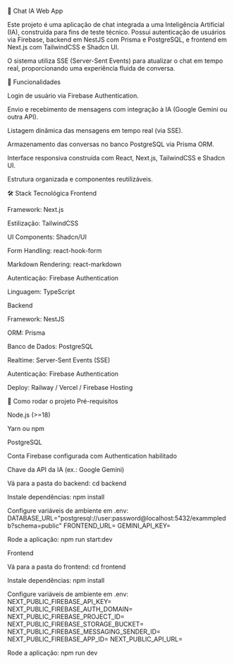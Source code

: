 📡 Chat IA Web App

Este projeto é uma aplicação de chat integrada a uma Inteligência Artificial (IA), construída para fins de teste técnico. Possui autenticação de usuários via Firebase, backend em NestJS com Prisma e PostgreSQL, e frontend em Next.js com TailwindCSS e Shadcn UI.

O sistema utiliza SSE (Server-Sent Events) para atualizar o chat em tempo real, proporcionando uma experiência fluida de conversa.

🎯 Funcionalidades

Login de usuário via Firebase Authentication.

Envio e recebimento de mensagens com integração à IA (Google Gemini ou outra API).

Listagem dinâmica das mensagens em tempo real (via SSE).

Armazenamento das conversas no banco PostgreSQL via Prisma ORM.

Interface responsiva construída com React, Next.js, TailwindCSS e Shadcn UI.

Estrutura organizada e componentes reutilizáveis.

🛠 Stack Tecnológica
Frontend

Framework: Next.js

Estilização: TailwindCSS

UI Components: Shadcn/UI

Form Handling: react-hook-form

Markdown Rendering: react-markdown

Autenticação: Firebase Authentication

Linguagem: TypeScript

Backend

Framework: NestJS

ORM: Prisma

Banco de Dados: PostgreSQL

Realtime: Server-Sent Events (SSE)

Autenticação: Firebase Authentication

Deploy: Railway / Vercel / Firebase Hosting

🚀 Como rodar o projeto
Pré-requisitos

Node.js (>=18)

Yarn ou npm

PostgreSQL

Conta Firebase configurada com Authentication habilitado

Chave da API da IA (ex.: Google Gemini)

Vá para a pasta do backend:
cd backend

Instale dependências:
npm install

Configure variáveis de ambiente em .env:
DATABASE_URL="postgresql://user:password@localhost:5432/exammpledb?schema=public"
FRONTEND_URL=
GEMINI_API_KEY=

Rode a aplicação:
npm run start:dev

Frontend

Vá para a pasta do frontend:
cd frontend

Instale dependências:
npm install

Configure variáveis de ambiente em .env:
NEXT_PUBLIC_FIREBASE_API_KEY=
NEXT_PUBLIC_FIREBASE_AUTH_DOMAIN=
NEXT_PUBLIC_FIREBASE_PROJECT_ID=
NEXT_PUBLIC_FIREBASE_STORAGE_BUCKET=
NEXT_PUBLIC_FIREBASE_MESSAGING_SENDER_ID=
NEXT_PUBLIC_FIREBASE_APP_ID=
NEXT_PUBLIC_API_URL=

Rode a aplicação:
npm run dev
